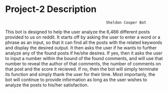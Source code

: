 # Project-2 Description 

                                                 Sheldon Cooper Bot

This bot is designed to help the user analyze the 6,466 different posts provided to us on reddit. It starts off by asking the
user to enter a word or a phrase as an input, so that it can find all the posts with the related keywords and display the 
desired output. It then asks the user if he wants to further analyze any of the found posts if he/she desires. If yes, then it 
asks the user to input a number within the bound of the found comments, and will use that number to reveal the author of that 
comments, the number of comments on that post and the score it recieved. If no, then the bot will simply terminate its 
function and simply thank the user for their time. Most importanly, the bot will continue to provide information as long as 
the user wishes to analyze the posts to his/her satisfaction. 
